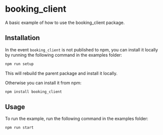 # booking_client

A basic example of how to use the booking_client package.

## Installation

In the event `booking_client` is not published to npm, you can install it locally by running the following command in the examples folder:

```sh
npm run setup
```

This will rebuild the parent package and install it locally.

Otherwise you can install it from npm:

```sh
npm install booking_client
```

## Usage

To run the example, run the following command in the examples folder:

```sh
npm run start
```
